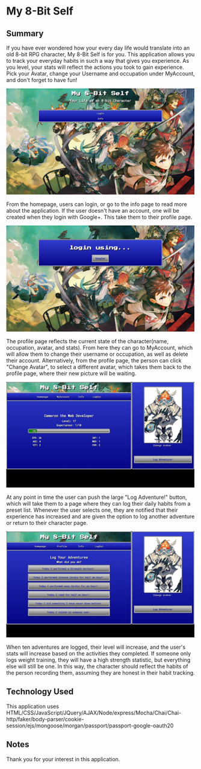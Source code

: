 # My 8-Bit Self

## Summary </br>
If you have ever wondered how your every day life would translate into an old 8-bit RPG character, My 8-Bit Self is for you.  This application allows you to track your everyday habits in such a way that gives you experience.  As you level, your stats will reflect the actions you took to gain experience.  Pick your Avatar, change your Username and occupation under MyAccount, and don't forget to have fun!

<img src="https://github.com/camerondodd/My8BitSelf/blob/master/public/screenshots/homeSS.jpg" alt="screenshot of opening page" width="500px">

From the homepage, users can login, or go to the info page to read more about the application.  If the user doesn't have an account, one will be created when they login with Google+. This take them to their profile page.

<img src="https://github.com/camerondodd/My8BitSelf/blob/master/public/screenshots/loginSS.jpg" alt="screenshot of login page" width="500px">

The profile page reflects the current state of the character(name, occupation, avatar, and stats).  From here they can go to MyAccount, which will allow them to change their username or occupation, as well as delete their account. Alternatively, from the profile page, the person can click "Change Avatar", to select a different avatar, which takes them back to the profile page, where their new picture will be waiting.

<img src="https://github.com/camerondodd/My8BitSelf/blob/master/public/screenshots/profileSS.jpg" alt="screenshot of profile page" width="500px">

At any point in time the user can push the large "Log Adventure!"  button, which will take them to a page where they can log their daily habits from a preset list.  Whenever the user selects one, they are notified that their experience has increased and are given the option to log another adventure or return to their character page.

<img src="https://github.com/camerondodd/My8BitSelf/blob/master/public/screenshots/adventureSS.jpg" alt="screenshot of adventure page" width="500px">

When ten adventures are logged, their level will increase, and the user's stats will increase based on the activities they completed.  If someone only logs weight training, they will have a high strength statistic, but everything else will still be one.  In this way, the character should reflect the habits of the person recording them, assuming they are honest in their habit tracking.

## Technology Used</br>
This application uses HTML/CSS/JavaScript/JQuery/AJAX/Node/express/Mocha/Chai/Chai-http/faker/body-parser/cookie-session/ejs/mongoose/morgan/passport/passport-google-oauth20

## Notes</br>
Thank you for your interest in this application.
